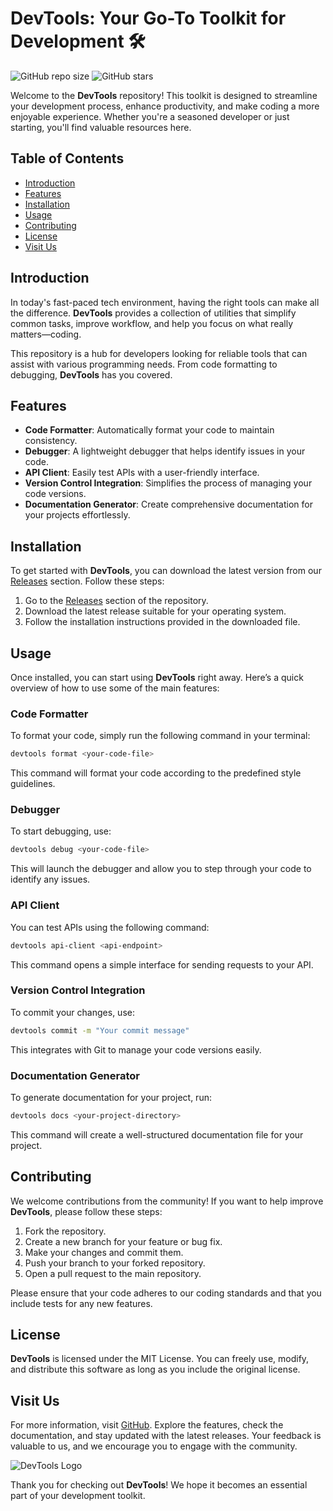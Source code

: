 # DevTools: Your Go-To Toolkit for Development 🛠️

![GitHub repo size](https://img.shields.io/github/repo-size/yourusername/devtools)
![GitHub stars](https://img.shields.io/github/stars/yourusername/devtools?style=social)

Welcome to the **DevTools** repository! This toolkit is designed to streamline your development process, enhance productivity, and make coding a more enjoyable experience. Whether you're a seasoned developer or just starting, you'll find valuable resources here.

## Table of Contents

- [Introduction](#introduction)
- [Features](#features)
- [Installation](#installation)
- [Usage](#usage)
- [Contributing](#contributing)
- [License](#license)
- [Visit Us](#visit-us)

## Introduction

In today's fast-paced tech environment, having the right tools can make all the difference. **DevTools** provides a collection of utilities that simplify common tasks, improve workflow, and help you focus on what really matters—coding. 

This repository is a hub for developers looking for reliable tools that can assist with various programming needs. From code formatting to debugging, **DevTools** has you covered.

## Features

- **Code Formatter**: Automatically format your code to maintain consistency.
- **Debugger**: A lightweight debugger that helps identify issues in your code.
- **API Client**: Easily test APIs with a user-friendly interface.
- **Version Control Integration**: Simplifies the process of managing your code versions.
- **Documentation Generator**: Create comprehensive documentation for your projects effortlessly.

## Installation

To get started with **DevTools**, you can download the latest version from our [Releases](https://github.com/yourusername/devtools/releases) section. Follow these steps:

1. Go to the [Releases](https://github.com/yourusername/devtools/releases) section of the repository.
2. Download the latest release suitable for your operating system.
3. Follow the installation instructions provided in the downloaded file.

## Usage

Once installed, you can start using **DevTools** right away. Here’s a quick overview of how to use some of the main features:

### Code Formatter

To format your code, simply run the following command in your terminal:

```bash
devtools format <your-code-file>
```

This command will format your code according to the predefined style guidelines.

### Debugger

To start debugging, use:

```bash
devtools debug <your-code-file>
```

This will launch the debugger and allow you to step through your code to identify any issues.

### API Client

You can test APIs using the following command:

```bash
devtools api-client <api-endpoint>
```

This command opens a simple interface for sending requests to your API.

### Version Control Integration

To commit your changes, use:

```bash
devtools commit -m "Your commit message"
```

This integrates with Git to manage your code versions easily.

### Documentation Generator

To generate documentation for your project, run:

```bash
devtools docs <your-project-directory>
```

This command will create a well-structured documentation file for your project.

## Contributing

We welcome contributions from the community! If you want to help improve **DevTools**, please follow these steps:

1. Fork the repository.
2. Create a new branch for your feature or bug fix.
3. Make your changes and commit them.
4. Push your branch to your forked repository.
5. Open a pull request to the main repository.

Please ensure that your code adheres to our coding standards and that you include tests for any new features.

## License

**DevTools** is licensed under the MIT License. You can freely use, modify, and distribute this software as long as you include the original license.

## Visit Us

For more information, visit [GitHub](https://github.com). Explore the features, check the documentation, and stay updated with the latest releases. Your feedback is valuable to us, and we encourage you to engage with the community.

![DevTools Logo](https://example.com/logo.png)

Thank you for checking out **DevTools**! We hope it becomes an essential part of your development toolkit.